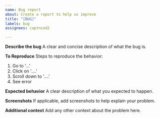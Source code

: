 ```yaml
---
name: Bug report
about: Create a report to help us improve
title: "[BUG]"
labels: bug
assignees: captnced2

---
```


**Describe the bug**
A clear and concise description of what the bug is.

**To Reproduce**
Steps to reproduce the behavior:
1. Go to '...'
2. Click on '....'
3. Scroll down to '....'
4. See error

**Expected behavior**
A clear description of what you expected to happen.

**Screenshots**
If applicable, add screenshots to help explain your problem.

**Additional context**
Add any other context about the problem here.
